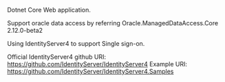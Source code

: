 Dotnet Core Web application.


Support oracle data access by referring Oracle.ManagedDataAccess.Core 2.12.0-beta2

Using IdentityServer4 to support Single sign-on.

Official IdentityServer4 github URI: https://github.com/IdentityServer/IdentityServer4
Example URI: https://github.com/IdentityServer/IdentityServer4.Samples

